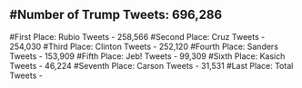 #Number of Trump Tweets: 696,286
---
#First Place: Rubio Tweets - 258,566
#Second Place: Cruz Tweets - 254,030
#Third Place: Clinton Tweets - 252,120
#Fourth Place: Sanders Tweets - 153,909
#Fifth Place: Jeb! Tweets - 99,309
#Sixth Place: Kasich Tweets - 46,224
#Seventh Place: Carson Tweets - 31,531
#Last Place: Total Tweets -  
